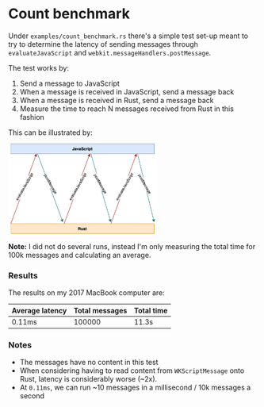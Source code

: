 # Count benchmark

Under `examples/count_benchmark.rs` there's a simple test set-up meant to try to determine the latency of sending
messages through `evaluateJavaScript` and `webkit.messageHandlers.postMessage`.

The test works by:

1. Send a message to JavaScript
2. When a message is received in JavaScript, send a message back
3. When a message is received in Rust, send a message back
4. Measure the time to reach N messages received from Rust in this fashion

This can be illustrated by:

<img src="COUNT_BENCHMARK.png" style="max-width: 300px" width="500" />

**Note:** I did not do several runs, instead I'm only measuring the total time for 100k messages and calculating
an average.

### Results

The results on my 2017 MacBook computer are:

| **Average latency** | **Total messages** | **Total time** |
|---------------------|---------------------|-----|
| 0.11ms | 100000 | 11.3s |

### Notes
* The messages have no content in this test
* When considering having to read content from `WKScriptMessage` onto Rust, latency is considerably worse (~2x).
* At `0.11ms`, we can run ~10 messages in a millisecond / 10k messages a second
